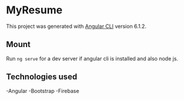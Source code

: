# MyResume

This project was generated with [Angular CLI](https://github.com/angular/angular-cli) version 6.1.2.

## Mount

Run `ng serve` for a dev server if angular cli is installed and also node js. 

## Technologies used

-Angular
-Bootstrap
-Firebase